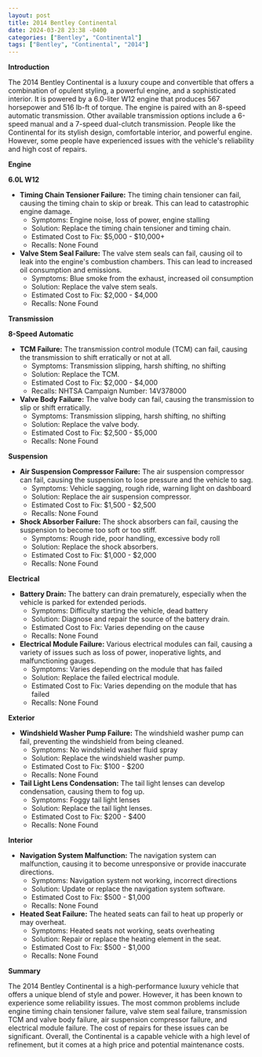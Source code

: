 ```yaml
---
layout: post
title: 2014 Bentley Continental
date: 2024-03-28 23:38 -0400
categories: ["Bentley", "Continental"]
tags: ["Bentley", "Continental", "2014"]
---
```

**Introduction**

The 2014 Bentley Continental is a luxury coupe and convertible that offers a combination of opulent styling, a powerful engine, and a sophisticated interior. It is powered by a 6.0-liter W12 engine that produces 567 horsepower and 516 lb-ft of torque. The engine is paired with an 8-speed automatic transmission. Other available transmission options include a 6-speed manual and a 7-speed dual-clutch transmission. People like the Continental for its stylish design, comfortable interior, and powerful engine. However, some people have experienced issues with the vehicle's reliability and high cost of repairs.

**Engine**

**6.0L W12**

* **Timing Chain Tensioner Failure:** The timing chain tensioner can fail, causing the timing chain to skip or break. This can lead to catastrophic engine damage.
  * Symptoms: Engine noise, loss of power, engine stalling
  * Solution: Replace the timing chain tensioner and timing chain.
  * Estimated Cost to Fix: $5,000 - $10,000+
  * Recalls: None Found
* **Valve Stem Seal Failure:** The valve stem seals can fail, causing oil to leak into the engine's combustion chambers. This can lead to increased oil consumption and emissions.
  * Symptoms: Blue smoke from the exhaust, increased oil consumption
  * Solution: Replace the valve stem seals.
  * Estimated Cost to Fix: $2,000 - $4,000
  * Recalls: None Found

**Transmission**

**8-Speed Automatic**

* **TCM Failure:** The transmission control module (TCM) can fail, causing the transmission to shift erratically or not at all.
  * Symptoms: Transmission slipping, harsh shifting, no shifting
  * Solution: Replace the TCM.
  * Estimated Cost to Fix: $2,000 - $4,000
  * Recalls: NHTSA Campaign Number: 14V378000
* **Valve Body Failure:** The valve body can fail, causing the transmission to slip or shift erratically.
  * Symptoms: Transmission slipping, harsh shifting, no shifting
  * Solution: Replace the valve body.
  * Estimated Cost to Fix: $2,500 - $5,000
  * Recalls: None Found

**Suspension**

* **Air Suspension Compressor Failure:** The air suspension compressor can fail, causing the suspension to lose pressure and the vehicle to sag.
  * Symptoms: Vehicle sagging, rough ride, warning light on dashboard
  * Solution: Replace the air suspension compressor.
  * Estimated Cost to Fix: $1,500 - $2,500
  * Recalls: None Found
* **Shock Absorber Failure:** The shock absorbers can fail, causing the suspension to become too soft or too stiff.
  * Symptoms: Rough ride, poor handling, excessive body roll
  * Solution: Replace the shock absorbers.
  * Estimated Cost to Fix: $1,000 - $2,000
  * Recalls: None Found

**Electrical**

* **Battery Drain:** The battery can drain prematurely, especially when the vehicle is parked for extended periods.
  * Symptoms: Difficulty starting the vehicle, dead battery
  * Solution: Diagnose and repair the source of the battery drain.
  * Estimated Cost to Fix: Varies depending on the cause
  * Recalls: None Found
* **Electrical Module Failure:** Various electrical modules can fail, causing a variety of issues such as loss of power, inoperative lights, and malfunctioning gauges.
  * Symptoms: Varies depending on the module that has failed
  * Solution: Replace the failed electrical module.
  * Estimated Cost to Fix: Varies depending on the module that has failed
  * Recalls: None Found

**Exterior**

* **Windshield Washer Pump Failure:** The windshield washer pump can fail, preventing the windshield from being cleaned.
  * Symptoms: No windshield washer fluid spray
  * Solution: Replace the windshield washer pump.
  * Estimated Cost to Fix: $100 - $200
  * Recalls: None Found
* **Tail Light Lens Condensation:** The tail light lenses can develop condensation, causing them to fog up.
  * Symptoms: Foggy tail light lenses
  * Solution: Replace the tail light lenses.
  * Estimated Cost to Fix: $200 - $400
  * Recalls: None Found

**Interior**

* **Navigation System Malfunction:** The navigation system can malfunction, causing it to become unresponsive or provide inaccurate directions.
  * Symptoms: Navigation system not working, incorrect directions
  * Solution: Update or replace the navigation system software.
  * Estimated Cost to Fix: $500 - $1,000
  * Recalls: None Found
* **Heated Seat Failure:** The heated seats can fail to heat up properly or may overheat.
  * Symptoms: Heated seats not working, seats overheating
  * Solution: Repair or replace the heating element in the seat.
  * Estimated Cost to Fix: $500 - $1,000
  * Recalls: None Found

**Summary**

The 2014 Bentley Continental is a high-performance luxury vehicle that offers a unique blend of style and power. However, it has been known to experience some reliability issues. The most common problems include engine timing chain tensioner failure, valve stem seal failure, transmission TCM and valve body failure, air suspension compressor failure, and electrical module failure. The cost of repairs for these issues can be significant. Overall, the Continental is a capable vehicle with a high level of refinement, but it comes at a high price and potential maintenance costs.
